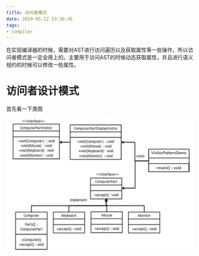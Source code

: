 ```yaml
---
title: 访问者模式
date: 2019-05-12 23:36:45
tags:
- compiler
---
```


在实现编译器的时候，需要对AST进行访问遍历以及获取属性等一些操作，所以访问者模式是一定会用上的。主要用于访问AST的时候动态获取属性，并且进行语义规约的时候可以修改一些属性。

<!--more-->

# 访问者设计模式

首先看一下类图

![](visitor-pattern/pattern.png)

